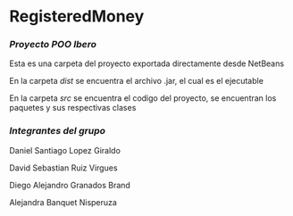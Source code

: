 # RegisteredMoney

### *Proyecto POO Ibero*

Esta es una carpeta del proyecto exportada directamente desde NetBeans

En la carpeta *dist* se encuentra el archivo .jar, el cual es el ejecutable

En la carpeta *src* se encuentra el codigo del proyecto, se encuentran los paquetes y sus respectivas clases


### *Integrantes del grupo*

Daniel Santiago Lopez Giraldo

David Sebastian Ruiz Virgues

Diego Alejandro Granados Brand

Alejandra Banquet Nisperuza
